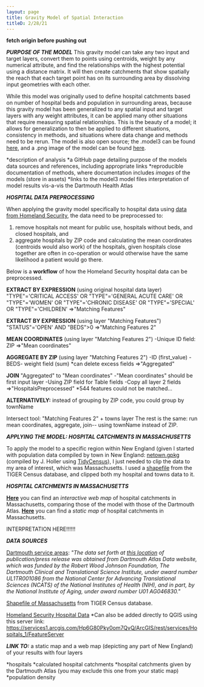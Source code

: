 ```yaml
---
layout: page
title: Gravity Model of Spatial Interaction
titleD: 2/28/21
---
```

**fetch origin before pushing out**

***PURPOSE OF THE MODEL***
This gravity model can take any two input and target layers, 
convert them to points using centroids, weight by any numerical attribute, 
and find the relationships with the highest potential using a distance matrix. 
It will then create catchments that show spatially the reach that each target point 
has on its surrounding area by dissolving input geometries with each other. 

While this model was originally used to define hospital catchments based on number of hospital beds and 
population in surrounding areas, because this gravity model has been generalized to any spatial input and target layers with any weight attributes, 
it can be applied many other situations that require measuring spatial relationships. This is the beauty of a model; it allows for generalization 
to then be applied to different situations, consistency in methods, and situations where data change and methods need to be rerun. 
The model is also open source; the .model3 can be found [here](assets/gravitymodel.model3), and a .png image of the model can be 
found [here](assets/modelimg.png). 

*description of analysis
*a GitHub page detailing purpose of the models
data sources and references, including appropriate links
*reproducible documentation of methods, where documentation includes *images* of the models (store in assets)
*links to the model3 model files
interpretation of model results vis-a-vis the Dartmouth Health Atlas


***HOSPITAL DATA PREPROCESSING***

When applying the gravity model specifically to hospital data using [data from Homeland Security](https://hifld-geoplatform.opendata.arcgis.com/datasets/6ac5e325468c4cb9b905f1728d6fbf0f_0), 
the data need to be preprocessed to: 

1. remove hospitals not meant for public use, hospitals without beds, and closed hospitals, and  
1. aggregate hospitals by ZIP code and calculating the mean coordinates (centroids would also work) of the hospitals, given hospitals close together 
are often in co-operation or would otherwise have the same likelihood a patient would go there. 

Below is a **workflow** of how the Homeland Security hospital data can be preprocessed. 

**EXTRACT BY EXPRESSION** (using original hospital data layer)
"TYPE"='CRITICAL ACCESS' OR
"TYPE"='GENERAL ACUTE CARE' OR
"TYPE"='WOMEN' OR
"TYPE"='CHRONIC DISEASE' OR
"TYPE"='SPECIAL' OR
"TYPE"='CHILDREN'
=>"Matching Features"

**EXTRACT BY EXPRESSION** (using layer "Matching Features")
"STATUS"='OPEN' AND
"BEDS">0
=>"Matching Features 2"

**MEAN COORDINATES** (using layer "Matching Features 2")
-Unique ID field: ZIP
=>"Mean coordinates"

**AGGREGATE BY ZIP** (using layer "Matching Features 2") 
-ID (first_value)
-BEDS- weight field (sum)
*can delete excess fields
=>"Aggregated"

**JOIN** "Aggregated" to "Mean coordinates"
-"Mean coordinates" should be first input layer
-Using ZIP field for Table fields
-Copy all layer 2 fields
=>"HospitalsPreprocessed"
*544 features could not be matched...

**ALTERNATIVELY:** instead of grouping by ZIP code, you could group by townName

Intersect tool: "Matching Features 2" + towns layer
The rest is the same: run mean coordinates, aggregate, join-- using townName instead of ZIP. 


***APPLYING THE MODEL: HOSPITAL CATCHMENTS IN MASSACHUSETTS***

To apply the model to a specific region within New England 
(given I started with population data compiled by town in New England: [netown.gpkg](https://gis4dev.github.io/lessons/assets/netown.gpkg) 
(compiled by J. Holler using [TidyCensus](https://walker-data.com/tidycensus/)), 
I just needed to clip the data to my area of interest, which was Massachusetts. 
I used a [shapefile](https://catalog.data.gov/dataset/tiger-line-shapefile-2017-state-massachusetts-current-block-group-state-based) 
from the TIGER Census database, and clipped both my hospital and towns data to it. 


***HOSPITAL CATCHMENTS IN MASSACHUSETTS***

**[Here](assets/)** you can find an *interactive web map* of hospital catchments in Massachusetts, comparing those of the model with those of the Dartmouth Atlas. 
**[Here](assets/hospitalcatchmentsMA.png)** you can find a *static map* of hospital catchments in Massachusetts. 

INTERPRETATION HERE!!!!!!

***DATA SOURCES***

[Dartmouth service areas](https://atlasdata.dartmouth.edu/downloads/supplemental#boundaries): 
*"The data set forth at [this location](https://atlasdata.dartmouth.edu/downloads/supplemental#boundaries) 
of publication/press release was obtained from Dartmouth Atlas Data website, 
which was funded by the Robert Wood Johnson Foundation, 
The Dartmouth Clinical and Translational Science Institute, 
under award number UL1TR001086 from the National Center for 
Advancing Translational Sciences (NCATS) of the National Institutes 
of Health (NIH), and in part, by the National Institute of Aging, 
under award number U01 AG046830."*

[Shapefile of Massachusetts](https://catalog.data.gov/dataset/tiger-line-shapefile-2017-state-massachusetts-current-block-group-state-based) from TIGER Census database. 

[Homeland Security Hospital Data](https://hifld-geoplatform.opendata.arcgis.com/datasets/6ac5e325468c4cb9b905f1728d6fbf0f_0)
*Can also be added directly to QGIS using this server link: https://services1.arcgis.com/Hp6G80Pky0om7QvQ/ArcGIS/rest/services/Hospitals_1/FeatureServer

***LINK TO:***
a static map and a web map (depicting any part of New England) of your results with four layers

*hospitals
*calculated hospital catchments
*hospital catchments given by the Dartmouth Atlas (you may exclude this one from your static map)
*population density